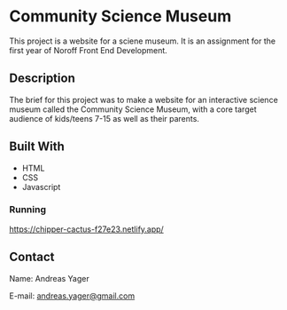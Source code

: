 # Community Science Museum

This project is a website for a sciene museum. It is an assignment for the first year of Noroff Front End Development.

## Description

The brief for this project was to make a website for an interactive science museum called the Community Science Museum, with a core target audience of kids/teens 7-15 as well as their parents.

## Built With

- HTML
- CSS
- Javascript

### Running

https://chipper-cactus-f27e23.netlify.app/

## Contact

Name: Andreas Yager

E-mail: andreas.yager@gmail.com
